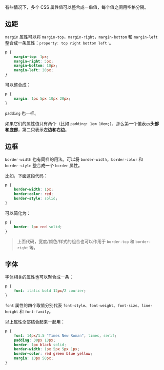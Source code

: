 有些情况下，多个 CSS 属性值可以整合成一串值，每个值之间用空格分隔。

## 边距

`margin` 属性可以将 `margin-top`，`margin-right`，`margin-bottom` 和 `margin-left` 整合成一条属性：`property: top right bottom left'`。

```css
p {
    margin-top: 1px;
    margin-right: 5px;
    margin-bottom: 10px;
    margin-left: 20px;
}
```

可以整合成：

```css
p {
    margin: 1px 5px 10px 20px;
}
```

`padding` 也一样。

如果它们的属性值只有两个（比如 `padding: 1em 10em;`），那么第一个值表示**头部和底部**，第二只表示**左边和右边**。

## 边框

`border-width` 也有同样的用法。可以将 `border-width`，`border-color` 和 `border-style` 整合成一个 `border` 属性。

比如，下面这段代码：
```css
p {
    border-width: 1px;
    border-color: red;
    border-style: solid;
}
```

可以简化为：

```css
p {
    border: 1px red solid;
}
```

> 上面代码，宽度/颜色/样式的组合也可以作用于 `border-top` 和 `border-right` 等。

## 字体

字体相关的属性也可以聚合成一条：

```css
p {
    font: italic bold 12px/2 courier;
}
```

`font` 属性的四个取值分别代表 `font-style`、`font-weight`、`font-size`、`line-height` 和 `font-family`。

以上属性全部结合起来一起用：

```css
p {
    font: 14px/1.5 "Times New Roman", times, serif;
    padding: 30px 10px;
    border: 1px black solid;
    border-width: 1px 5px 5px 1px;
    border-color: red green blue yellow;
    margin: 10px 50px;
}
```
